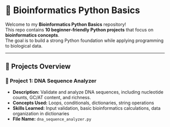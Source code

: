 # 🧬 Bioinformatics Python Basics

Welcome to my **Bioinformatics Python Basics** repository!  
This repo contains **10 beginner-friendly Python projects** that focus on **bioinformatics concepts**.  
The goal is to build a strong Python foundation while applying programming to biological data.

---

## 🚀 Projects Overview

### 🧩 Project 1: DNA Sequence Analyzer
- **Description:** Validate and analyze DNA sequences, including nucleotide counts, GC/AT content, and richness.
- **Concepts Used:** Loops, conditionals, dictionaries, string operations
- **Skills Learned:** Input validation, basic bioinformatics calculations, data organization in dictionaries
- **File Name:** `dna_sequence_analyzer.py`

